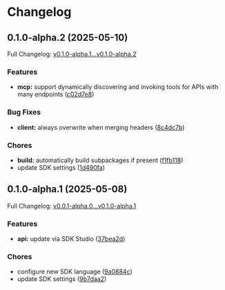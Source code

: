 # Changelog

## 0.1.0-alpha.2 (2025-05-10)

Full Changelog: [v0.1.0-alpha.1...v0.1.0-alpha.2](https://github.com/Papr-ai/Typescript-SDK/compare/v0.1.0-alpha.1...v0.1.0-alpha.2)

### Features

* **mcp:** support dynamically discovering and invoking tools for APIs with many endpoints ([c02d7e8](https://github.com/Papr-ai/Typescript-SDK/commit/c02d7e8511299c970fc66891bb46ea5c1b9edc28))


### Bug Fixes

* **client:** always overwrite when merging headers ([8c4dc7b](https://github.com/Papr-ai/Typescript-SDK/commit/8c4dc7b06dbbb449e659d94e976e5c7173570c5a))


### Chores

* **build:** automatically build subpackages if present ([f1fb118](https://github.com/Papr-ai/Typescript-SDK/commit/f1fb11893a9ae33582f2fe7050ab3bdeba5f40bd))
* update SDK settings ([1d490fa](https://github.com/Papr-ai/Typescript-SDK/commit/1d490faebb31e6246647f26770ffbbfbd416354c))

## 0.1.0-alpha.1 (2025-05-08)

Full Changelog: [v0.0.1-alpha.0...v0.1.0-alpha.1](https://github.com/Papr-ai/Typescript-SDK/compare/v0.0.1-alpha.0...v0.1.0-alpha.1)

### Features

* **api:** update via SDK Studio ([37bea2d](https://github.com/Papr-ai/Typescript-SDK/commit/37bea2d61e83ebf94a999a9a70c88d988469ceef))


### Chores

* configure new SDK language ([9a0884c](https://github.com/Papr-ai/Typescript-SDK/commit/9a0884c7b3e67a4ba0bfbb125fd58d0793bf142b))
* update SDK settings ([9b7daa2](https://github.com/Papr-ai/Typescript-SDK/commit/9b7daa22c5af547519b40e1a66ad7258e0cc4600))
